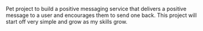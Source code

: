 Pet project to build a positive messaging service that delivers a positive message to a user and encourages them to send one back. This project will start off very simple and grow as my skills grow. 
